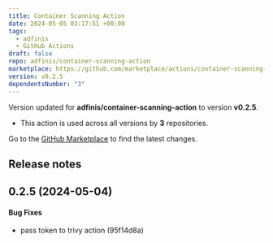 ```yaml
---
title: Container Scanning Action
date: 2024-05-05 03:17:51 +00:00
tags:
  - adfinis
  - GitHub Actions
draft: false
repo: adfinis/container-scanning-action
marketplace: https://github.com/marketplace/actions/container-scanning-action
version: v0.2.5
dependentsNumber: "3"
---
```



Version updated for **adfinis/container-scanning-action** to version **v0.2.5**.
- This action is used across all versions by **3** repositories.

Go to the [GitHub Marketplace](https://github.com/marketplace/actions/container-scanning-action) to find the latest changes.

## Release notes

## 0.2.5 (2024-05-04)

#### Bug Fixes

* pass token to trivy action (95f14d8a)


